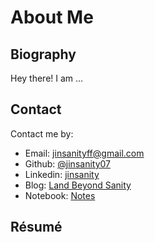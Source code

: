 # About Me

## Biography

Hey there! I am ...

</iframe>

## Contact

Contact me by:

- Email: [jinsanityff@gmail.com](mailto:jinsanityff@gmail.com)
- Github: [@jinsanity07](https://github.com/jinsanity07)
- Linkedin: [jinsanity](https://www.linkedin.com/in/zihao-jin-131822102/)
- Blog: [Land Beyond Sanity](https://jinsanity07git.github.io/blog/)
- Notebook: [Notes](https://jinsanity07git.github.io/UWMnotebook)


## Résumé

